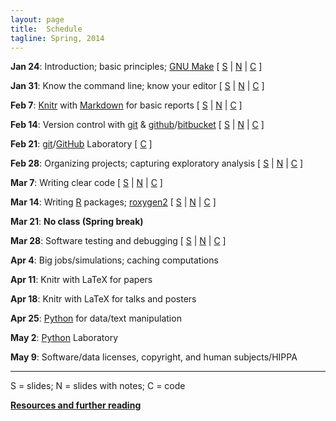```yaml
---
layout: page
title:  Schedule
tagline: Spring, 2014
---
```


**Jan 24**: Introduction; basic principles; [GNU Make](http://www.gnu.org/software/make/)
    \[
    [S](../assets/lectures/01_intro.pdf) |
    [N](../assets/lectures/01_intro_withnotes.pdf) |
    [C](https://github.com/kbroman/Tools4RR/tree/master/01_Intro/Examples)
    \]

**Jan 31**: Know the command line; know your editor
    \[
    [S](../assets/lectures/02_unix.pdf) |
    [N](../assets/lectures/02_unix_withnotes.pdf) |
    [C](https://github.com/kbroman/Tools4RR/tree/master/02_Unix/Dotfiles)
    \]

**Feb 7**:  [Knitr](http://yihui.name/knitr/) with [Markdown](http://daringfireball.net/projects/markdown/) for basic reports
    \[
    [S](../assets/lectures/03_knitr_Rmd.pdf) |
    [N](../assets/lectures/03_knitr_Rmd_withnotes.pdf) |
    [C](https://github.com/kbroman/Tools4RR/tree/master/03_KnitrMarkdown/Examples)
    \]


**Feb 14**: Version control with [git](http://git-scm.com/) & [github](https://github.com/)/[bitbucket](https://bitbucket.org/)
    \[
    [S](../assets/lectures/04_git.pdf) |
    [N](../assets/lectures/04_git_withnotes.pdf) |
    [C](https://github.com/kbroman/Tools4RR/tree/master/04_Git/GitCommands/git_notes.md)
    \]

**Feb 21**: [git](http://git-scm.com)/[GitHub](https://github.com) Laboratory
    \[
    [C](https://github.com/kbroman/Tools4RR/blob/master/05_Git_Lab/git_lab.md)
    \]

**Feb 28**: Organizing projects; capturing exploratory analysis
    \[
    [S](../assets/lectures/06_org_eda.pdf) |
    [N](../assets/lectures/06_org_eda_withnotes.pdf) |
    [C](https://github.com/kbroman/Tools4RR/tree/master/06_Organization_EDA/Examples)
    \]


**Mar 7**:  Writing clear code
    \[
    [S](../assets/lectures/07_clearcode.pdf) |
    [N](../assets/lectures/07_clearcode_withnotes.pdf) |
    [C](https://github.com/kbroman/Tools4RR/tree/master/07_ClearCode/Examples/ReadMe.md)
    \]

**Mar 14**: Writing [R](http://www.r-project.org) packages; [roxygen2](https://github.com/klutometis/roxygen)
    \[
    [S](../assets/lectures/08_rpack.pdf) |
    [N](../assets/lectures/08_rpack_withnotes.pdf) |
    [C](https://github.com/kbroman/Tools4RR/tree/master/08_Rpack/Examples/ReadMe.md)
    \]


**Mar 21**: **No class (Spring break)**

**Mar 28**: Software testing and debugging
    \[
    [S](../assets/lectures/09_testdebug.pdf) |
    [N](../assets/lectures/09_testdebug_withnotes.pdf) |
    [C](https://github.com/kbroman/Tools4RR/tree/master/09_TestingDebugging/Examples/ReadMe.md)
    \]

**Apr 4**:  Big jobs/simulations; caching computations

**Apr 11**: Knitr with LaTeX for papers

**Apr 18**: Knitr with LaTeX for talks and posters

**Apr 25**: [Python](http://www.python.org/) for data/text manipulation

**May 2**:  [Python](http://www.python.org/) Laboratory

**May 9**:  Software/data licenses, copyright, and human subjects/HIPPA

---

S = slides; N = slides with notes; C = code

**[Resources and further reading](resources.html)**

